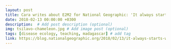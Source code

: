 ```yaml
---
layout: post
title: Cara writes about E2M2 for National Geographic: 'It always starts with a question'
date: 2018-02-13 00:00:00 +0300
description:  # Add post description (optional)
img: tsilavo-chameleon.jpg # Add image post (optional)
tags: [disease ecology, teaching, madagascar] # add tag
link: https://blog.nationalgeographic.org/2018/02/13/it-always-starts-with-a-question-teaching-science-in-madagascar/
---
```

